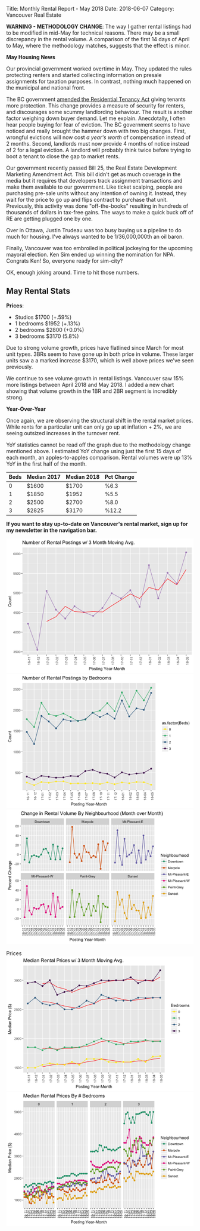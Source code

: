 Title: Monthly Rental Report - May 2018
Date: 2018-06-07
Category: Vancouver Real Estate

**WARNING - METHODOLOGY CHANGE**: The way I gather rental listings had to be modified in mid-May for technical reasons. There may be a small discrepancy in the rental volume. A comparison of the first 14 days of April to May, where the methodology matches, suggests that the effect is minor. 

**May Housing News**

Our provincial government worked overtime in May. They updated the rules protecting renters and started collecting information on presale assignments for taxation purposes. In contrast, nothing much happened on the municipal and national front. 

The BC government [amended the Residential Tenancy Act](https://www2.gov.bc.ca/gov/content/housing-tenancy/residential-tenancies/changes-to-tenancy-laws) giving tenants more protection. This change provides a measure of security for renters, and discourages some scummy landlording behaviour. The result is another factor weighing down buyer demand. Let me explain. Anecdotally, I often hear people buying for fear of eviction. The BC government seems to have noticed and really brought the hammer down with two big changes. First, wrongful evictions will now cost *a year's worth* of compensation instead of 2 months. Second, landlords must now provide 4 months of notice instead of 2 for a legal eviction. A landlord will probably think twice before trying to boot a tenant to close the gap to market rents. 

Our government recently passed Bill 25, the Real Estate Development Marketing Amendment Act. This bill didn't get as much coverage in the media but it requires that developers track assignment transactions and make them available to our government. Like ticket scalping, people are purchasing pre-sale units without any intention of owning it. Instead, they wait for the price to go up and flips contract to purchase that unit. Previously, this activity was done "off-the-books" resulting in hundreds of thousands of dollars in tax-free gains. The ways to make a quick buck off of RE are getting plugged one by one. 

Over in Ottawa, Justin Trudeau was too busy buying us a pipeline to do much for housing. I've always wanted to be 1/36,000,000th an oil baron. 

Finally, Vancouver was too embroiled in political jockeying for the upcoming mayoral election. Ken Sim ended up winning the nomination for NPA. Congrats Ken! So, everyone ready for sim-city? 

OK, enough joking around. Time to hit those numbers.

May Rental Stats
-----------------

**Prices**: 

* Studios $1700 (+.59%)
* 1 bedrooms $1952 (+.13%)
* 2 bedrooms $2800 (+0.0%)
* 3 bedrooms $3170 (5.8%) 

Due to strong volume growth, prices have flatlined since March for most unit types. 3BRs seem to have gone up in both price in volume. These larger units saw a a marked increase $3170, which is well above prices we've seen previously. 

We continue to see volume growth in rental listings. Vancouver saw 15% more listings between April 2018 and May 2018. I added a new chart showing that volume growth in the 1BR and 2BR segment is incredibly strong.

**Year-Over-Year**

Once again, we are observing the structural shift in the rental market prices. While rents for a particular unit can only go up at inflation + 2%, we are seeing outsized increases in the turnover rent.

YoY statistics cannot be read off the graph due to the methodology change mentioned above. I estimated YoY change using just the first 15 days of each month, an apples-to-apples comparison. Rental volumes were up 13% YoY in the first half of the month. 

Beds | Median 2017 |  Median 2018 | Pct Change
---- | ----------- | ------------ | --------------
0 | $1600 | $1700 | %6.3
1	| $1850	| $1952 |	%5.5
2	| $2500	| $2700 |	%8.0	
3	| $2825	| $3170	| %12.2

__If you want to stay up-to-date on Vancouver's rental market, sign up for my newsletter in the navigation bar.__ 






![](/static/may-2018-rental-report_files/figure-html/volumes-1.png)<!-- -->![](/static/may-2018-rental-report_files/figure-html/volumes-2.png)<!-- -->![](/static/may-2018-rental-report_files/figure-html/volumes-3.png)<!-- -->

Prices
![](/static/may-2018-rental-report_files/figure-html/unnamed-chunk-2-1.png)<!-- -->![](/static/may-2018-rental-report_files/figure-html/unnamed-chunk-2-2.png)<!-- -->




